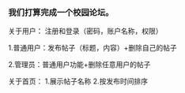 ### 我们打算完成一个校园论坛。 
关于用户： 注册和登录（密码，账户名称，权限） 

1.普通用户：发布帖子（标题，内容）+删除自己的帖子

2.管理员：普通用户功能+删除任意用户的帖子

关于首页： 1.展示帖子名称 2.按发布时间排序
